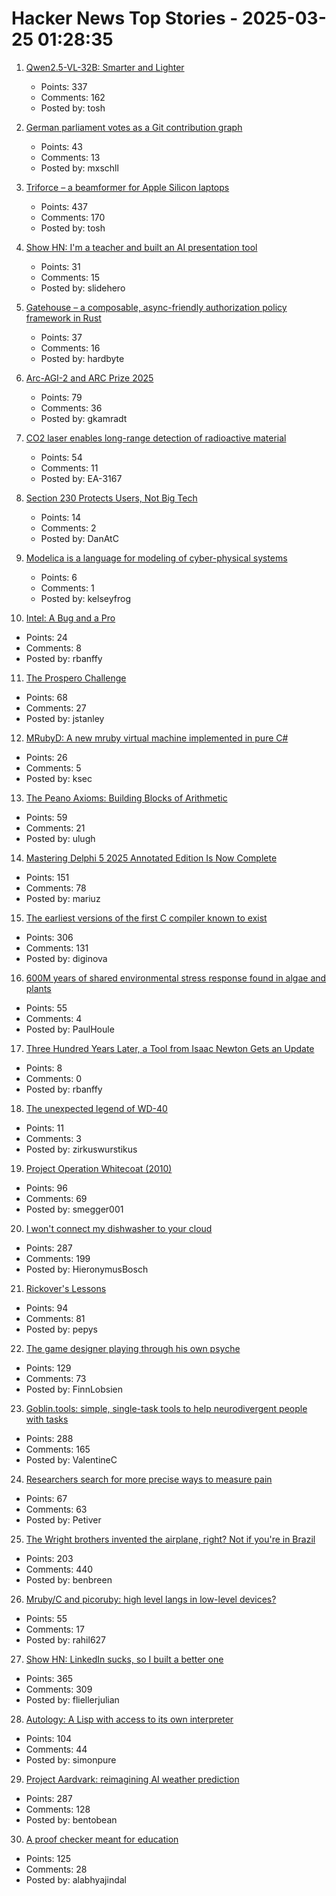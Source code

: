 # Hacker News Top Stories - 2025-03-25 01:28:35

1. [Qwen2.5-VL-32B: Smarter and Lighter](https://qwenlm.github.io/blog/qwen2.5-vl-32b/)
   - Points: 337
   - Comments: 162
   - Posted by: tosh

2. [German parliament votes as a Git contribution graph](https://abstimmung.eu/git/2024)
   - Points: 43
   - Comments: 13
   - Posted by: mxschll

3. [Triforce – a beamformer for Apple Silicon laptops](https://crates.io/crates/triforce-lv2)
   - Points: 437
   - Comments: 170
   - Posted by: tosh

4. [Show HN: I'm a teacher and built an AI presentation tool](undefined)
   - Points: 31
   - Comments: 15
   - Posted by: slidehero

5. [Gatehouse – a composable, async-friendly authorization policy framework in Rust](https://github.com/thepartly/gatehouse)
   - Points: 37
   - Comments: 16
   - Posted by: hardbyte

6. [Arc-AGI-2 and ARC Prize 2025](https://arcprize.org/blog/announcing-arc-agi-2-and-arc-prize-2025)
   - Points: 79
   - Comments: 36
   - Posted by: gkamradt

7. [CO2 laser enables long-range detection of radioactive material](https://physicsworld.com/a/co2-laser-enables-long-range-detection-of-radioactive-material/)
   - Points: 54
   - Comments: 11
   - Posted by: EA-3167

8. [Section 230 Protects Users, Not Big Tech](https://www.eff.org/deeplinks/2025/03/230-protects-users-not-big-tech)
   - Points: 14
   - Comments: 2
   - Posted by: DanAtC

9. [Modelica is a language for modeling of cyber-physical systems](https://modelica.org/language/)
   - Points: 6
   - Comments: 1
   - Posted by: kelseyfrog

10. [Intel: A Bug and a Pro](https://www.abortretry.fail/p/intel-a-bug-and-a-pro)
   - Points: 24
   - Comments: 8
   - Posted by: rbanffy

11. [The Prospero Challenge](https://www.mattkeeter.com/projects/prospero/)
   - Points: 68
   - Comments: 27
   - Posted by: jstanley

12. [MRubyD: A new mruby virtual machine implemented in pure C#](https://github.com/hadashiA/MRubyD)
   - Points: 26
   - Comments: 5
   - Posted by: ksec

13. [The Peano Axioms: Building Blocks of Arithmetic](https://principlesofcryptography.com/number-theory-primer-an-axiomatic-study-of-natural-numbers-peano-axioms/)
   - Points: 59
   - Comments: 21
   - Posted by: ulugh

14. [Mastering Delphi 5 2025 Annotated Edition Is Now Complete](https://blog.marcocantu.com/blog/2025-march-mastering-delphi5-annotated-complete.html)
   - Points: 151
   - Comments: 78
   - Posted by: mariuz

15. [The earliest versions of the first C compiler known to exist](https://github.com/mortdeus/legacy-cc)
   - Points: 306
   - Comments: 131
   - Posted by: diginova

16. [600M years of shared environmental stress response found in algae and plants](https://phys.org/news/2025-03-million-years-environmental-stress-response.html)
   - Points: 55
   - Comments: 4
   - Posted by: PaulHoule

17. [Three Hundred Years Later, a Tool from Isaac Newton Gets an Update](https://www.quantamagazine.org/three-hundred-years-later-a-tool-from-isaac-newton-gets-an-update-20250324/)
   - Points: 8
   - Comments: 0
   - Posted by: rbanffy

18. [The unexpected legend of WD-40](https://www.youtube.com/watch?v=FsuGKceApsA)
   - Points: 11
   - Comments: 3
   - Posted by: zirkuswurstikus

19. [Project Operation Whitecoat (2010)](https://scholarworks.lib.csusb.edu/cgi/viewcontent.cgi?article=1201&context=history-in-the-making)
   - Points: 96
   - Comments: 69
   - Posted by: smegger001

20. [I won't connect my dishwasher to your cloud](https://www.jeffgeerling.com/blog/2025/i-wont-connect-my-dishwasher-your-stupid-cloud)
   - Points: 287
   - Comments: 199
   - Posted by: HieronymusBosch

21. [Rickover's Lessons](https://www.chinatalk.media/p/rickovers-lessons-how-to-build-a)
   - Points: 94
   - Comments: 81
   - Posted by: pepys

22. [The game designer playing through his own psyche](https://www.newyorker.com/culture/persons-of-interest/the-game-designer-playing-through-his-own-psyche)
   - Points: 129
   - Comments: 73
   - Posted by: FinnLobsien

23. [Goblin.tools: simple, single-task tools to help neurodivergent people with tasks](https://goblin.tools/)
   - Points: 288
   - Comments: 165
   - Posted by: ValentineC

24. [Researchers search for more precise ways to measure pain](https://www.washingtonpost.com/science/2025/03/23/pain-measure-precision-research/)
   - Points: 67
   - Comments: 63
   - Posted by: Petiver

25. [The Wright brothers invented the airplane, right? Not if you're in Brazil](https://www.washingtonpost.com/world/2025/03/21/brazil-airplane-wright-brothers-santos-dumont/)
   - Points: 203
   - Comments: 440
   - Posted by: benbreen

26. [Mruby/C and picoruby: high level langs in low-level devices?](https://github.com/picoruby/picoruby)
   - Points: 55
   - Comments: 17
   - Posted by: rahil627

27. [Show HN: LinkedIn sucks, so I built a better one](https://heyopenspot.com/)
   - Points: 365
   - Comments: 309
   - Posted by: fliellerjulian

28. [Autology: A Lisp with access to its own interpreter](https://github.com/Kimbsy/autology)
   - Points: 104
   - Comments: 44
   - Posted by: simonpure

29. [Project Aardvark: reimagining AI weather prediction](https://www.turing.ac.uk/blog/project-aardvark-reimagining-ai-weather-prediction)
   - Points: 287
   - Comments: 128
   - Posted by: bentobean

30. [A proof checker meant for education](https://jsiek.github.io/deduce/index.html)
   - Points: 125
   - Comments: 28
   - Posted by: alabhyajindal

